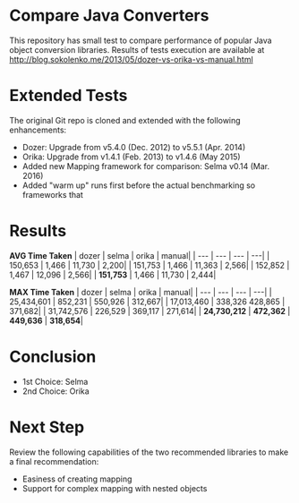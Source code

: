 Compare Java Converters
=======================

This repository has small test to compare performance of popular Java object conversion libraries.
Results of tests execution are available at http://blog.sokolenko.me/2013/05/dozer-vs-orika-vs-manual.html


Extended Tests
==============

The original Git repo is cloned and extended with the following enhancements:
  * Dozer: Upgrade from v5.4.0 (Dec. 2012) to v5.5.1 (Apr. 2014)
  * Orika: Upgrade from v1.4.1 (Feb. 2013) to v1.4.6 (May 2015)
  * Added new Mapping framework for comparison: Selma v0.14 (Mar. 2016)
  * Added "warm up" runs first before the actual benchmarking so frameworks that

Results
=======
**AVG Time Taken**
| dozer	 |   selma	| orika	| manual|
| --- | --- | --- | ---|
| 150,653	 |   1,466 |	11,730	| 2,200|
| 151,753	 |   1,466 |	11,363	| 2,566|
| 152,852	 |   1,467 |	12,096	| 2,566|
| **151,753** |  1,466  |	11,730	| 2,444|


**MAX Time Taken**
| dozer	|    selma	 |   orika	 |   manual|
| --- | --- | --- | ---|
| 25,434,601 |	852,231	 |   550,926	 |   312,667|
| 17,013,460 |	338,326	    428,865	  |  371,682|
| 31,742,576 |	226,529	 |   369,117	 |    271,614|
| **24,730,212** |	**472,362**	 |   **449,636**	  |  **318,654**|


Conclusion
==========
  * 1st Choice: Selma
  * 2nd Choice: Orika

Next Step
==========
Review the following capabilities of the two recommended libraries to make a final recommendation:
  - Easiness of creating mapping
  - Support for complex mapping with nested objects

